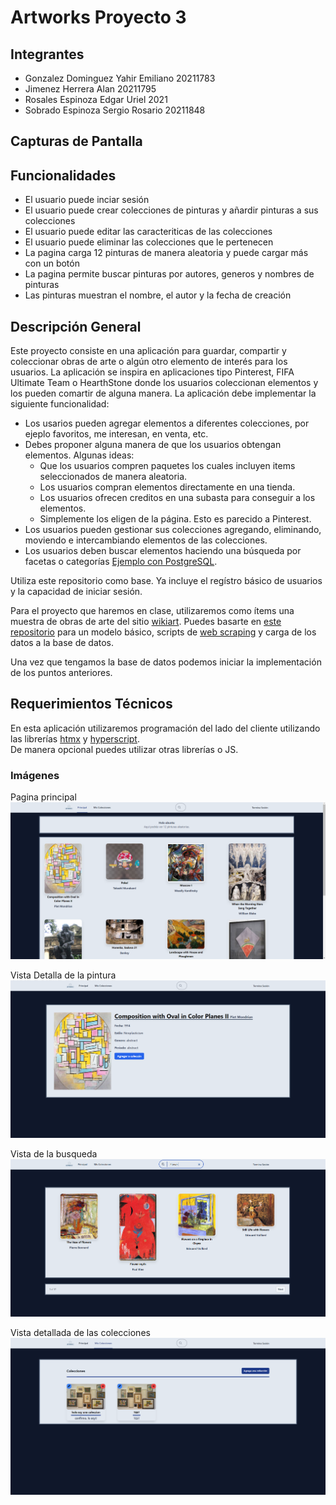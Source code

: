# Artworks Proyecto 3

## Integrantes
* Gonzalez Dominguez Yahir Emiliano 20211783
* Jimenez Herrera Alan 20211795
* Rosales Espinoza Edgar Uriel 2021
* Sobrado Espinoza Sergio Rosario 20211848

## Capturas de Pantalla 

## Funcionalidades
* El usuario puede inciar sesión
* El usuario puede crear colecciones de pinturas y añardir pinturas a sus colecciones
* El usuario puede editar las caracteriticas de las colecciones
* El usuario puede eliminar las colecciones que le pertenecen
* La pagina carga 12 pinturas de manera aleatoria y puede cargar más con un botón
* La pagina permite buscar pinturas por autores, generos y nombres de pinturas
* Las pinturas muestran el nombre, el autor y la fecha de creación

## Descripción General

Este proyecto consiste en una aplicación para guardar, compartir y coleccionar 
obras de arte o algún otro elemento de interés para los usuarios. La aplicación se inspira en aplicaciones tipo 
Pinterest, FIFA Ultimate Team o HearthStone donde los usuarios coleccionan elementos y los
pueden comartir de alguna manera. La aplicación debe implementar la siguiente funcionalidad:

* Los usarios pueden agregar elementos a diferentes colecciones, por ejeplo 
favoritos, me interesan, en venta, etc. 
* Debes proponer alguna manera de que los usuarios obtengan elementos. Algunas ideas:
    * Que los usuarios compren paquetes los cuales incluyen items seleccionados de manera aleatoria.
    * Los usuarios compran elementos directamente en una tienda.
    * Los usuarios ofrecen creditos en una subasta para conseguir a los elementos.
    * Simplemente los eligen de la página. Esto es parecido a Pinterest.
* Los usuarios pueden gestionar sus colecciones agregando, eliminando, moviendo e intercambiando elementos de las colecciones.
* Los usuarios deben buscar elementos haciendo una búsqueda por facetas o categorías [Ejemplo con PostgreSQL](https://www.youtube.com/watch?v=QFs6qgvyTC4).

Utiliza este repositorio como base.  Ya incluye el regístro básico de usuarios y la capacidad de iniciar sesión. 

Para el proyecto que haremos en clase, utilizaremos como ítems una muestra de 
obras de arte del sitio [wikiart](https://www.wikiart.org/). Puedes basarte en [este repositorio](https://github.com/mariosky/ArtTest) 
para un modelo básico, scripts de [web scraping](https://es.wikipedia.org/wiki/Web_scraping) y carga de los datos a la base de datos.

Una vez que tengamos la base de datos podemos iniciar la implementación de los puntos anteriores. 

## Requerimientos Técnicos

En esta aplicación utilizaremos programación del lado del cliente utilizando las librerías [htmx](https://htmx.org/) y [hyperscript](https://hyperscript.org/).  
De manera opcional puedes utilizar otras librerías o JS.

### Imágenes 
Pagina principal
![Pagina Principal](Imagenes/PantallaPrincipal.PNG)

Vista Detalla de la pintura
![artwork](Imagenes/artwork.PNG)

Vista de la busqueda
![busqueda](Imagenes/busqueda.PNG)

Vista detallada de las colecciones
![colecciones](Imagenes/colecciones.PNG)



